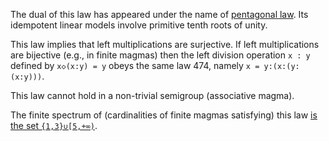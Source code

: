The dual of this law has appeared under the name of [pentagonal law](https://arxiv.org/abs/1907.06635).  Its idempotent linear models involve primitive tenth roots of unity.

This law implies that left multiplications are surjective.  If left multiplications are bijective (e.g., in finite magmas) then the left division operation `x : y` defined by `x◇(x:y) = y` obeys the same law 474, namely `x = y:(x:(y:(x:y)))`.

This law cannot hold in a non-trivial semigroup (associative magma).

The finite spectrum of (cardinalities of finite magmas satisfying) this law [is the set `{1,3}∪[5,+∞)`](https://leanprover.zulipchat.com/#narrow/channel/458659-Equational/topic/Order.203.20Spectra/with/527073087).
